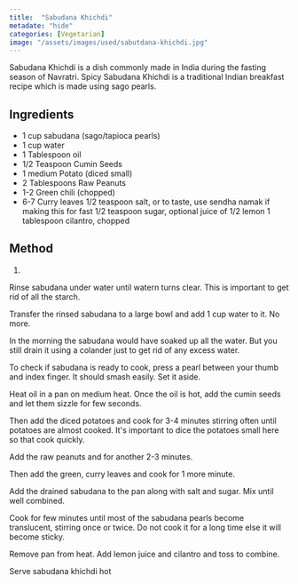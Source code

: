 ```yaml
---
title:  "Sabudana Khichdi"
metadate: "hide"
categories: [Vegetarian]
image: "/assets/images/used/sabutdana-khichdi.jpg"
---
```


Sabudana Khichdi is a dish commonly made in India during the fasting season of Navratri. Spicy Sabudana Khichdi is a traditional Indian breakfast recipe which is made using sago pearls.

## Ingredients

- 1 cup sabudana (sago/tapioca pearls)
- 1 cup water
- 1 Tablespoon oil
- 1/2 Teaspoon Cumin Seeds
- 1 medium Potato (diced small)
- 2 Tablespoons Raw Peanuts
- 1-2 Green chili (chopped) 
- 6-7 Curry leaves
1/2 teaspoon salt, or to taste, use sendha namak if making this for fast
1/2 teaspoon sugar, optional
juice of 1/2 lemon
1 tablespoon cilantro, chopped

## Method

1. 
Rinse sabudana under water until watern turns clear. This is important to get rid of all the starch.

Transfer the rinsed sabudana to a large bowl and add 1 cup water to it. No more.



In the morning the sabudana would have soaked up all the water. But you still drain it using a colander just to get rid of any excess water.



To check if sabudana is ready to cook, press a pearl between your thumb and index finger. It should smash easily. Set it aside.

Heat oil in a pan on medium heat. Once the oil is hot, add the cumin seeds and let them sizzle for few seconds.



Then add the diced potatoes and cook for 3-4 minutes stirring often until potatoes are almost cooked. It's important to dice the potatoes small here so that cook quickly.



Add the raw peanuts and for another 2-3 minutes.



Then add the green, curry leaves and cook for 1 more minute.

Add the drained sabudana to the pan along with salt and sugar. Mix until well combined.



Cook for few minutes until most of the sabudana pearls become translucent, stirring once or twice. Do not cook it for a long time else it will become sticky. 

Remove pan from heat. Add lemon juice and cilantro and toss to combine.



Serve sabudana khichdi hot
